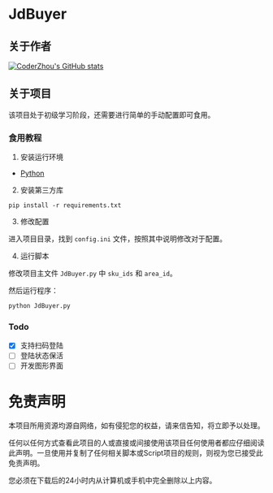 # JdBuyer

## 关于作者
[![CoderZhou's GitHub stats](https://github-readme-stats.vercel.app/api?username=zas023&show_icons=true&count_private=true&theme=vue)](https://github.com/zas023)

## 关于项目

该项目处于初级学习阶段，还需要进行简单的手动配置即可食用。

### 食用教程

1. 安装运行环境

- [Python](https://www.python.org/)

2. 安装第三方库

``` shell
pip install -r requirements.txt
```

3. 修改配置

进入项目目录，找到 `config.ini` 文件，按照其中说明修改对于配置。

4. 运行脚本

修改项目主文件 `JdBuyer.py` 中 `sku_ids` 和 `area_id`。

然后运行程序：
``` python 
python JdBuyer.py
```

### Todo
- [x] 支持扫码登陆
- [ ] 登陆状态保活
- [ ] 开发图形界面

# 免责声明

本项目所用资源均源自网络，如有侵犯您的权益，请来信告知，将立即予以处理。

任何以任何方式查看此项目的人或直接或间接使用该项目任何使用者都应仔细阅读此声明。一旦使用并复制了任何相关脚本或Script项目的规则，则视为您已接受此免责声明。

您必须在下载后的24小时内从计算机或手机中完全删除以上内容。

